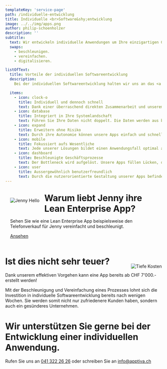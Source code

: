```yaml
---
templateKey: 'service-page'
path: /individuelle-entwicklung
title: Individuelle <br>Software&shy;entwicklung
image: ../../img/apps.png
author: philip-schoenholzer
description: ''
subtitle: 
  text: Wir entwickeln individuelle Anwendungen um Ihre einzigartigen Geschäftsprozesse zu
  swaps: 
    - beschleunigen.
    - vereinfachen.
    - digitalisieren.

listOfText:
  title: Vorteile der individuellen Software­entwicklung
  description: 
    Bei der individuellen Softwareentwicklung halten wir uns an das <a href="http://www.lean-enterprise-app.com/">Manifest der Lean Enterprise App</a>.

  items:
    - icon: clock-o
      title: Individuell und dennoch schnell
      text: Dank einer überraschend direkten Zusammenarbeit und unserem agilen Vorgehen sind bereits nach wenigen Tagen die ersten Ergebnisse im Einsatz.
    - icon: database
      title: Integriert in Ihre System­landschaft
      text: Führen Sie Ihre Daten nicht doppelt. Die Daten werden aus bestehenden Systemen bezogen und die Resultate zurückgeschrieben.
    - icon: expand
      title: Erweitern ohne Risiko
      text: Durch ihre Autonomie können unsere Apps einfach und schnell angepasst und erweitert werden, ohne das Gesamtsystem zu gefährden.
    - icon: mobile
      title: Fokussiert aufs Wesentliche
      text: Jede unserer Lösungen bildet einen Anwendungsfall optimal ab. Damit können wir uns auf das Wesentliche fokussieren und erschaffen nicht die “eierlegende Wollmilchsau”. Unnötiger Ballast ist fehl am Platz.
    - icon: dashboard
      title: Beschleunigte Geschäfts­prozesse
      text: Der Bottleneck wird aufgelöst. Unsere Apps füllen Lücken, die Standardsoftware nicht füllen kann.
    - icon: user
      title: Ausser­gewöhnlich benutzer­freundlich
      text: Durch die nutzerorientierte Gestaltung unserer Apps befinden sich die Anwender im Zentrum. Sie erhalten eine Lösung die verständlich, einfach und schnell zu bedienen ist.
---
```


<div class="full-width dark-section" style="overflow: auto;">
<div class="container">
<img style="float: left; max-width: 20rem; margin: 1rem; " src="https://apptiva.ch/wp-content/uploads/2015/07/Showcase_Jenny_Hello-1024x654.png" alt="Jenny Hello" />
<div style="margin: 1rem">
<h1 style="margin: 0;">Warum liebt Jenny ihre Lean Enterprise App?</h1>
<p> 
Sehen Sie wie eine Lean Enterprise App beispielsweise den Telefonverkauf für Jenny vereinfacht und beschleunigt.
</p>
<a href="telefonverkauf-showcase">Ansehen</a>
</div>
</div>
</div>

<img style="float: right; max-width: 14rem; margin-top: 4rem; " src="https://apptiva.ch/wp-content/uploads/2016/03/Sparschwein.svg" alt="Tiefe Kosten" />

# Ist dies nicht sehr teuer?

Dank unserem effektiven Vorgehen kann eine App bereits ab CHF 7'000.- erstellt werden!

Mit der Beschleunigung und Vereinfachung eines Prozesses lohnt sich die Investition in individuelle Softwareentwicklung bereits nach wenigen Wochen. Sie werden somit nicht nur zufriedenere Kunden haben, sondern auch ein gesünderes Unternehmen.

# Wir unterstützen Sie gerne bei der Entwicklung einer individuellen Anwendung.

Rufen Sie uns an <a href="tel:+41413222626">041 322 26 26</a> oder schreiben Sie an <a href="mailto:info@apptiva.ch">info@­apptiva.ch</a>
